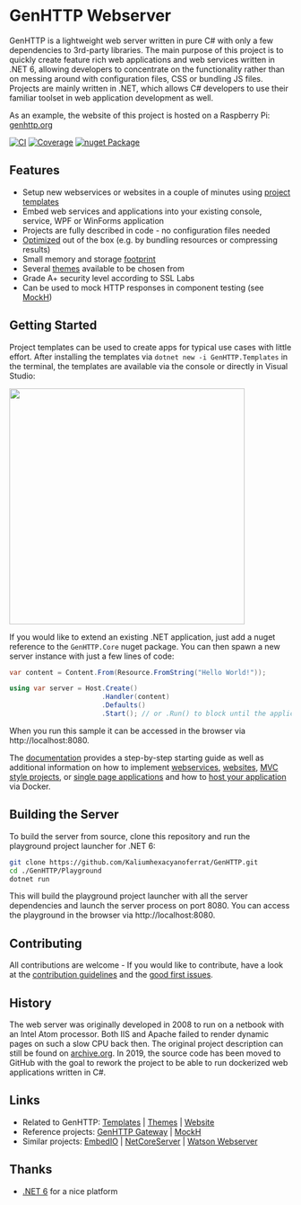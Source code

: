 # GenHTTP Webserver

GenHTTP is a lightweight web server written in pure C# with only a few dependencies to 3rd-party libraries. The main purpose of this project is to quickly create feature rich web applications and web services written in .NET 6, allowing developers to concentrate on the functionality rather than on messing around with configuration files, CSS or bundling JS files. Projects are mainly written in .NET, which allows C# developers to use their familiar toolset in web application development as well.

As an example, the website of this project is hosted on a Raspberry Pi: [genhttp.org](https://genhttp.org/)

[![CI](https://github.com/Kaliumhexacyanoferrat/GenHTTP/actions/workflows/ci.yml/badge.svg)](https://github.com/Kaliumhexacyanoferrat/GenHTTP/actions/workflows/ci.yml) [![Coverage](https://sonarcloud.io/api/project_badges/measure?project=GenHTTP&metric=coverage)](https://sonarcloud.io/dashboard?id=GenHTTP) [![nuget Package](https://img.shields.io/nuget/v/GenHTTP.Core.svg)](https://www.nuget.org/packages/GenHTTP.Core/)

## Features

- Setup new webservices or websites in a couple of minutes using [project templates](https://genhttp.org/documentation/content/templates)
- Embed web services and applications into your existing console, service, WPF or WinForms application
- Projects are fully described in code - no configuration files needed
- [Optimized](https://genhttp.org/features) out of the box (e.g. by bundling resources or compressing results)
- Small memory and storage [footprint](https://genhttp.org/features#footprint)
- Several [themes](https://github.com/Kaliumhexacyanoferrat/GenHTTP.Themes) available to be chosen from
- Grade A+ security level according to SSL Labs
- Can be used to mock HTTP responses in component testing (see [MockH](https://github.com/Kaliumhexacyanoferrat/MockH))

## Getting Started

Project templates can be used to create apps for typical use cases with little effort. After installing the templates via `dotnet new -i GenHTTP.Templates` in the terminal, the templates are available via the console or directly in Visual Studio:

<img src="https://user-images.githubusercontent.com/4992119/146939721-2970d28c-61bc-4a9a-b924-d483f97c8d8e.png" style="width: 30em;" />

If you would like to extend an existing .NET application, just add a nuget reference to the `GenHTTP.Core` nuget package. You can then spawn a new server instance with just a few lines of code:

```csharp
var content = Content.From(Resource.FromString("Hello World!"));

using var server = Host.Create()
                       .Handler(content)
                       .Defaults()
                       .Start(); // or .Run() to block until the application is shut down
```

When you run this sample it can be accessed in the browser via http://localhost:8080. 

The [documentation](https://genhttp.org/documentation/) provides a step-by-step starting guide as well as additional information on how to implement [webservices](https://genhttp.org/documentation/content/webservices), [websites](https://genhttp.org/documentation/content/websites), [MVC style projects](https://genhttp.org/documentation/content/controllers), or [single page applications](https://genhttp.org/documentation/content/single-page-applications) and how to [host your application](https://genhttp.org/documentation/hosting/) via Docker.

## Building the Server

To build the server from source, clone this repository and run the playground project launcher for .NET 6:

```sh
git clone https://github.com/Kaliumhexacyanoferrat/GenHTTP.git
cd ./GenHTTP/Playground
dotnet run
```

This will build the playground project launcher with all the server dependencies and launch the server process on port 8080. You can access the playground in the browser via http://localhost:8080.

## Contributing

All contributions are welcome - If you would like to contribute, have a look at the [contribution guidelines](https://github.com/Kaliumhexacyanoferrat/GenHTTP/blob/master/CONTRIBUTING.md) and the [good first issues](https://github.com/Kaliumhexacyanoferrat/GenHTTP/issues?q=is%3Aopen+is%3Aissue+label%3A%22good+first+issue%22).

## History

The web server was originally developed in 2008 to run on a netbook with an Intel Atom processor. Both IIS and Apache failed to render dynamic pages on such a slow CPU back then. The original project description can still be found on [archive.org](https://web.archive.org/web/20100706192130/http://gene.homeip.net/GenHTTPWebsite/). In 2019, the source code has been moved to GitHub with the goal to rework the project to be able to run dockerized web applications written in C#.

## Links

- Related to GenHTTP: [Templates](https://github.com/Kaliumhexacyanoferrat/GenHTTP.Templates) | [Themes](https://github.com/Kaliumhexacyanoferrat/GenHTTP.Themes) | [Website](https://github.com/Kaliumhexacyanoferrat/GenHTTP.Website)
- Reference projects: [GenHTTP Gateway](https://github.com/Kaliumhexacyanoferrat/GenHTTP.Gateway) | [MockH](https://github.com/Kaliumhexacyanoferrat/MockH)
- Similar projects: [EmbedIO](https://github.com/unosquare/embedio) | [NetCoreServer](https://github.com/chronoxor/NetCoreServer) | [Watson Webserver](https://github.com/jchristn/WatsonWebserver)

## Thanks

- [.NET 6](https://github.com/dotnet/core) for a nice platform
